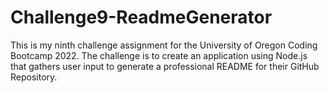 # Challenge9-ReadmeGenerator
This is my ninth challenge assignment for the University of Oregon Coding Bootcamp 2022. The challenge is to create an application using Node.js that gathers user input to generate a professional README for their GitHub Repository.
